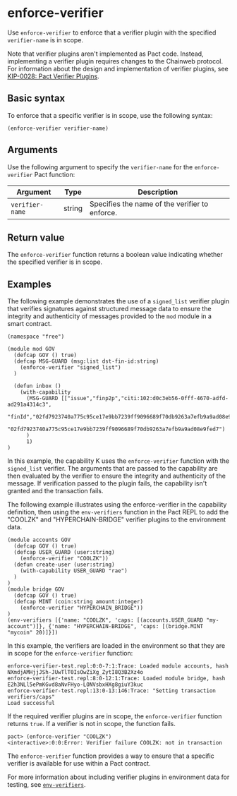 # enforce-verifier

Use `enforce-verifier` to enforce that a verifier plugin with the specified `verifier-name` is in scope.

Note that verifier plugins aren't implemented as Pact code.
Instead, implementing a verifier plugin requires changes to the Chainweb protocol.
For information about the design and implementation of verifier plugins, see [KIP-0028: Pact Verifier Plugins](https://github.com/kadena-io/KIPs/blob/master/kip-0028.md).

## Basic syntax

To enforce that a specific verifier is in scope, use the following syntax:

```pact
(enforce-verifier verifier-name)
```

## Arguments

Use the following argument to specify the `verifier-name` for the `enforce-verifier` Pact function:

| Argument    | Type   | Description                                     |
|-------------|--------|-------------------------------------------------|
| `verifier-name` | string | Specifies the name of the verifier to enforce.  |

## Return value

The `enforce-verifier` function returns a boolean value indicating whether the specified verifier is in scope.

## Examples

The following example demonstrates the use of a `signed_list` verifier plugin that verifies signatures against structured message data to ensure the integrity and authenticity of messages provided to the `mod` module in a smart contract.

```pact
(namespace "free")

(module mod GOV
  (defcap GOV () true)
  (defcap MSG-GUARD (msg:list dst-fin-id:string)
    (enforce-verifier "signed_list")
  )

  (defun inbox ()
    (with-capability 
      (MSG-GUARD [["issue","finp2p","citi:102:d0c3eb56-0fff-4670-adfd-ad291a4314c3",
           "finId","02fd7923740a775c95ce17e9bb7239ff9096689f70db9263a7efb9a9ad08e9fed7","1"]]
         "02fd7923740a775c95ce17e9bb7239ff9096689f70db9263a7efb9a9ad08e9fed7")
      )
      1)
)
```

In this example, the capability K uses the `enforce-verifier` function with the `signed_list` verifier. 
The arguments that are passed to the capability are then evaluated by the verifier to ensure the integrity and authenticity of the message.
If verification passed to the plugin fails, the capability isn't granted and the transaction fails.

The following example illustrates using the enforce-verifier in the capability definition, then using the `env-verifiers` function in the Pact REPL to add the "COOLZK" and "HYPERCHAIN-BRIDGE" verifier plugins to the environment data.

```pact
(module accounts GOV 
  (defcap GOV () true) 
  (defcap USER_GUARD (user:string) 
    (enforce-verifier "COOLZK"))
  (defun create-user (user:string)
    (with-capability USER_GUARD "rae")
  )
)
(module bridge GOV 
  (defcap GOV () true) 
  (defcap MINT (coin:string amount:integer) 
    (enforce-verifier "HYPERCHAIN_BRIDGE"))
)
(env-verifiers [{'name: "COOLZK", 'caps: [(accounts.USER_GUARD "my-account")]}, {'name: "HYPERCHAIN-BRIDGE", 'caps: [(bridge.MINT "mycoin" 20)]}])
```

In this example, the verifiers are loaded in the environment so that they are in scope for the `enforce-verifier` function:

```pact
enforce-verifier-test.repl:0:0-7:1:Trace: Loaded module accounts, hash NXmdjAMHjjJSh-JUwTlT0IsOwZiXg_ZytI8Q3B2Xz4o
enforce-verifier-test.repl:8:0-12:1:Trace: Loaded module bridge, hash E2h3NLl5ePmKGvd8aNvFHyo-LONVsbxHXg8giuY3kuc
enforce-verifier-test.repl:13:0-13:146:Trace: "Setting transaction verifiers/caps"
Load successful
```

If the required verifier plugins are in scope, the `enforce-verifier` function returns `true`.
If a verifier is not in scope, the function fails. 

```pact
pact> (enforce-verifier "COOLZK")
<interactive>:0:0:Error: Verifier failure COOLZK: not in transaction
```

The `enforce-verifier` function provides a way to ensure that a specific verifier is available for use within a Pact contract.

For more information about including verifier plugins in environment data for testing, see [`env-verifiers`](/pact-5/repl/env-verifiers).
